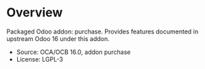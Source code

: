# Overview

Packaged Odoo addon: purchase. Provides features documented in upstream Odoo 16 under this addon.

- Source: OCA/OCB 16.0, addon purchase
- License: LGPL-3
